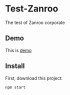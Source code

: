 # Test-Zanroo
The test of Zanroo corporate


## Demo
This is [demo](https://sittinon-9c7cc.firebaseapp.com/)


## Install

First, download this project:

```
npm start
```
